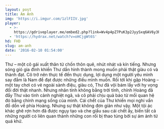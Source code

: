 ```yaml
---
layout: post
title: Ám Ảnh
img: 'https://i.imgur.com/1zlFIIV.jpg'
player:
  - >-
    https://gdriveplayer.me/embed2.php?link=Wv4p4pZ7PuK3p2JyySxq6AV6y3PKZpoKmPtS9psGFZgVSq2L3BzYHOYhfHkmgzJx3Y07nEQBnumFZ8EZ5PEZEkxdMjSahTvwiGd8r%252Fq471bFC0k18CIanTPhTrFfELC2eOI%252FWXYA6SFUcl8UdU0aDwijf9y1gLkoINAsE%252FtA9rt81QVMVXIOtkTDJZT%252BTlDXAYEeis7aXzp5WQ0s7IkOE%252B
  - 'https://hydrax.net/watch?v=oHCjgWt6S'
hd: FHD
slug: am-anh
date: '2016-02-10 01:54:00'
---
```

Thư – một cô gái xuất thân từ chốn thôn quê, nhút nhát và kín tiếng. Nhưng sóng gió gia đình khiến Thư dần hình thành mong muốn phải thật giàu có và thành đạt. Cô trở nên thực tế đến thực dụng, lợi dụng một người yêu mình say đắm là Nam để đạt được những điều mình muốn. Rồi tới khi gặp Hoàng – một tay chơi có vẻ ngoài sành điệu, giàu có, Thư đã vội bám lấy với hy vọng đổi đời thật nhanh. Nhưng nhân tính không bằng trời tính, chính Hoàng đã đẩy Thư vào tình cảnh nghiệt ngã, và cô phải chịu quả báo từ mối quan hệ đó bằng chính mạng sống của mình. Cái chết của Thư khiến mọi nghi vấn đổ dồn về phía Hoàng. Nhưng sự thật không đơn giản như vậy. Một tội ác khác ghê rợn hơn đã được ngụy tạo và che giấu sau cái chết ấy, biến tất cả những người có liên quan thành những con rối bị thao túng bởi sự ám ảnh từ quá khứ.

